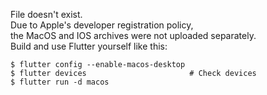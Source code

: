 File doesn't exist. \
Due to Apple's developer registration policy, \
the MacOS and IOS archives were not uploaded separately. \
Build and use Flutter yourself like this:
```
$ flutter config --enable-macos-desktop
$ flutter devices                       # Check devices
$ flutter run -d macos
```